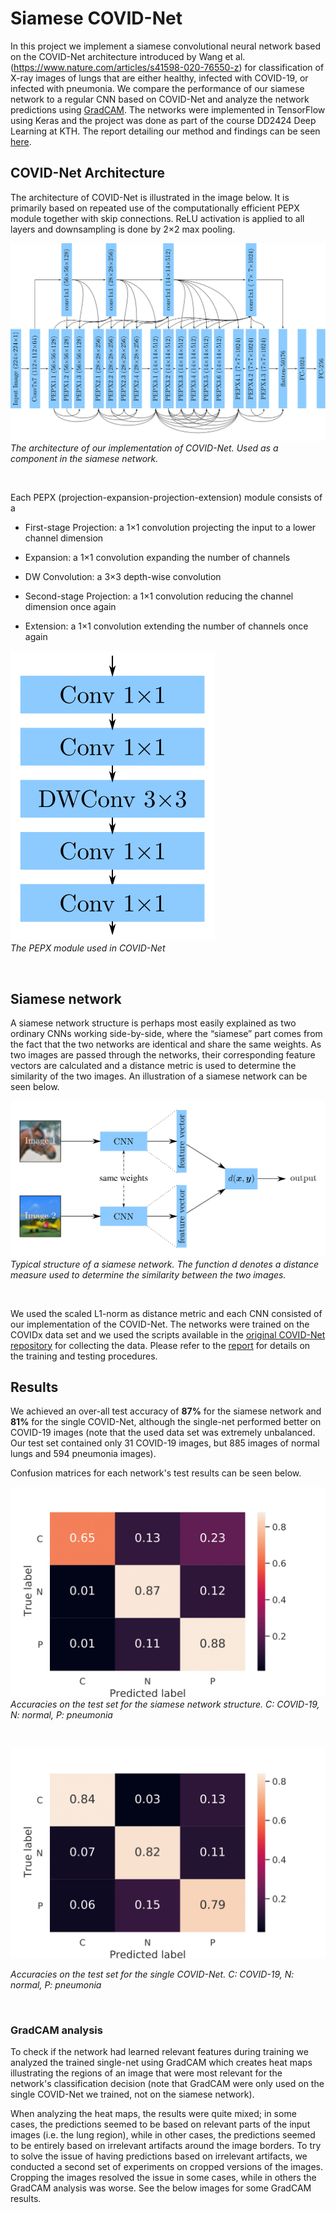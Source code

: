 # Siamese COVID-Net

In this project we implement a siamese convolutional neural network based on the COVID-Net architecture introduced by Wang et al. (https://www.nature.com/articles/s41598-020-76550-z) for classification of X-ray images of lungs that are either healthy, infected with COVID-19, or infected with pneumonia. We compare the performance of our siamese network to a regular CNN based on COVID-Net and analyze the network predictions using [GradCAM](https://openaccess.thecvf.com/content_iccv_2017/html/Selvaraju_Grad-CAM_Visual_Explanations_ICCV_2017_paper.html). The networks were implemented in TensorFlow using Keras and the project was done as part of the course DD2424 Deep Learning at KTH. The report detailing our method and findings can be seen [here](report.pdf).

## COVID-Net Architecture 

The architecture of COVID-Net is illustrated in the image below. It is primarily based on repeated use of the computationally efficient PEPX module together with skip connections. ReLU activation is applied to all layers and downsampling is done by 2×2 max pooling.

![COVID-Net-architecure](/figures/COVID-Net-architecture.png)
*The architecture of our implementation of COVID-Net. Used as a component in the siamese network.*

&nbsp;

Each PEPX (projection-expansion-projection-extension) module consists of a 

* First-stage Projection: a 1×1 convolution projecting the input to a lower channel dimension

* Expansion: a 1×1 convolution expanding the number of channels

* DW Convolution: a 3×3 depth-wise convolution

* Second-stage Projection: a 1×1 convolution reducing the channel dimension once again

* Extension: a 1×1 convolution extending the number of channels once again

![pepx](/figures/pepx.png)  
*The PEPX module used in COVID-Net*

&nbsp;

## Siamese network

A siamese network structure is perhaps most easily explained as two ordinary CNNs working side-by-side,
where the “siamese” part comes from the fact that the two networks are identical and share the same weights. 
As two images are passed through the networks, their corresponding feature vectors are calculated and a distance metric is used 
to determine the similarity of the two images. An illustration of a siamese network can be seen below.

![siamese-net](/figures/siamese-arch.png)
*Typical structure of a siamese network. The function d denotes a distance measure used to determine the similarity between the two images.*

&nbsp;

We used the scaled L1-norm as distance metric and each CNN consisted of our implementation of the COVID-Net. The networks were trained on the COVIDx data set and we used the scripts
available in the [original COVID-Net repository](https://github.com/lindawangg/COVID-Net) for collecting the data. Please refer to the [report](report.pdf) for details on the training and testing procedures.  

## Results 

We achieved an over-all test accuracy of **87%** for the siamese network and **81%** for the single COVID-Net, although the single-net performed better on COVID-19 images (note that the used data set was extremely unbalanced. Our test set contained only 31 COVID-19 images, but 885 images of normal lungs and 594 pneumonia images).

Confusion matrices for each network's test results can be seen below.

![](/figures/confusion-matrix-siamese.png)
*Accuracies on the test set for the siamese network structure. C: COVID-19, N: normal, P: pneumonia*

&nbsp;

![](/figures/confusion-matrix-single-net.png)

*Accuracies on the test set for the single COVID-Net. C: COVID-19, N: normal, P: pneumonia*

&nbsp;

### GradCAM analysis 

To check if the network had learned relevant features during training we analyzed the trained single-net using GradCAM which creates heat maps illustrating the regions of an image 
that were most relevant for the network's classification decision (note that GradCAM were only used on the single COVID-Net we trained, not on the siamese network). 

When analyzing the heat maps, the results were quite mixed; in some cases, the predictions
seemed to be based on relevant parts of the input images (i.e. the lung region),
while in other cases, the predictions seemed to be entirely based on irrelevant artifacts around the image borders. To
try to solve the issue of having predictions based on irrelevant artifacts, we conducted a second set of experiments on cropped versions of the images. 
Cropping the images resolved the issue in some cases, while in others the GradCAM analysis was worse. See the below images for some GradCAM results.



